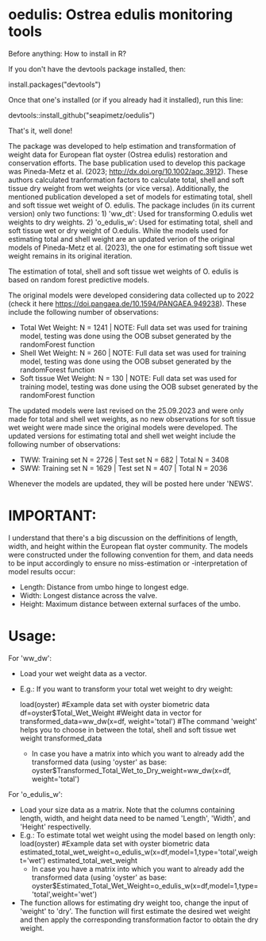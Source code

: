 # oedulis: Ostrea edulis monitoring tools

Before anything: How to install in R?

If you don't have the devtools package installed, then:

install.packages("devtools")

Once that one's installed (or if you already had it installed), run this line:

devtools::install_github("seapimetz/oedulis")

That's it, well done!

The package was developed to help estimation and transformation of weight data for European flat oyster (Ostrea edulis) restoration and conservation efforts. The base publication used to develop this package was Pineda-Metz et al. (2023; http://dx.doi.org/10.1002/aqc.3912). These authors calculated tranformation factors to calculate total, shell and soft tissue dry weight from wet weights (or vice versa). Additionally, the mentioned publication developed a set of models for estimating total, shell and soft tissue wet weight of O. edulis. The package includes (in its current version) only two functions:
    1) 'ww_dt': Used for transforming O.edulis wet weights to dry weights.
    2) 'o_edulis_w': Used for estimating total, shell and soft tissue wet or dry weight of O.edulis. While the models used for estimating total and shell weight are an updated verion of the original models of Pineda-Metz et al. (2023), the one for estimating soft tissue wet weight remains in its original iteration.

The estimation of total, shell and soft tissue wet weights of O. edulis is based on random forest predictive models. 

The original models were developed considering data collected up to 2022 (check it here https://doi.pangaea.de/10.1594/PANGAEA.949238). These include the following number of observations:
- Total Wet Weight: N = 1241 | NOTE: Full data set was used for training model, testing was done using the OOB subset generated by the randomForest function
- Shell Wet Weight: N = 260 | NOTE: Full data set was used for training model, testing was done using the OOB subset generated by the randomForest function
- Soft tissue Wet Weight: N = 130 | NOTE: Full data set was used for training model, testing was done using the OOB subset generated by the randomForest function

The updated models were last revised on the 25.09.2023 and were only made for total and shell wet weights, as no new observations for soft tissue wet weight were made since the original models were developed. The updated versions for estimating total and shell wet weight include the following number of observations:
- TWW: Training set N = 2726 | Test set N = 682 | Total N = 3408
- SWW: Training set N = 1629 | Test set N = 407 | Total N = 2036

Whenever the models are updated, they will be posted here under 'NEWS'.

# IMPORTANT:
I understand that there's a big discussion on the deffinitions of length, width, and height within the European flat oyster community. The models were constructed under the following convention for them, and data needs to be input accordingly to ensure no miss-estimation or -interpretation of model results occur:
  - Length: Distance from umbo hinge to longest edge.
  - Width: Longest distance across the valve.
  - Height: Maximum distance between external surfaces of the umbo.

# Usage:

For 'ww_dw':
- Load your wet weight data as a vector.
- E.g.: If you want to transform your total wet weight to dry weight:

  load(oyster) #Example data set with oyster biometric data
  df=oyster$Total_Wet_Weight #Weight data in vector for
  transformed_data=ww_dw(x=df, weight='total') #The command 'weight' helps you to choose in between the total, shell and soft tissue wet weight
  transformed_data

  - In case you have a matrix into which you want to already add the transformed data (using 'oyster' as base:
      oyster$Transformed_Total_Wet_to_Dry_weight=ww_dw(x=df, weight='total')

For 'o_edulis_w':
- Load your size data as a matrix. Note that the columns containing length, width, and height data need to be named 'Length', 'Width', and 'Height' respectivelly.
- E.g.: To estimate total wet weight using the model based on length only:
      load(oyster) #Example data set with oyster biometric data
      estimated_total_wet_weight=o_edulis_w(x=df,model=1,type='total',weight='wet')
      estimated_total_wet_weight
  - In case you have a matrix into which you want to already add the transformed data (using 'oyster' as base:
      oyster$Estimated_Total_Wet_Weight=o_edulis_w(x=df,model=1,type='total',weight='wet')
- The function allows for estimating dry weight too, change the input of 'weight' to 'dry'. The function will first estimate the desired wet weight and then apply the corresponding transformation factor to obtain the dry weight.

